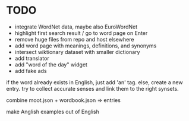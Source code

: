 # TODO

- integrate WordNet data, maybe also EuroWordNet
- highlight first search result / go to word page on Enter
- remove huge files from repo and host elsewhere
- add word page with meanings, definitions, and synonyms
- intersect wiktionary dataset with smaller dictionary
- add translator
- add "word of the day" widget
- add fake ads

if the word already exists in English, just add 'an' tag.
else, create a new entry. try to collect accurate senses and link them to the right synsets.

combine moot.json + wordbook.json => entries

make Anglish examples out of English
